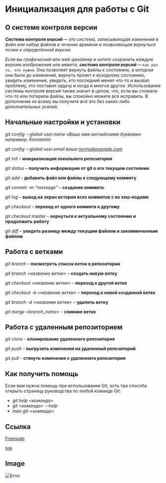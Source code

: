 # Инициализация для работы с Git

## О системе контроля версии

**Система контроля версий** — *это система, записывающая изменения в файл или набор файлов в течение времени и позволяющая вернуться позже к определённой версии.*

*Если вы графический или web-дизайнер и хотите сохранить каждую версию изображения или макета*, ***система контроля версий*** — `как раз то, что нужно`. Она позволяет вернуть файлы к состоянию, в котором они были до изменений, вернуть проект к исходному состоянию, увидеть изменения, увидеть, кто последний менял что-то и вызвал проблему, кто поставил задачу и когда и многое другое. Использование системы контроля версий также значит в целом, что, если вы сломали что-то или потеряли файлы, вы спокойно можете всё исправить. В дополнение ко всему вы получите всё это без каких-либо дополнительных усилий.

## Начальные настройки и установки

*git config --global user.name «Ваше имя английскими буквами»  например: Konstantin*

*git config --global user.email ваша почта@example.com*

*git init* – **инициализация локального репозитория**

*git status* – **получить информацию от git о его текущем состоянии**

*git add* – **добавить файл или файлы к следующему коммиту**

*git commit -m “message”* – **создание коммита**.

*git log* – **вывод на экран истории всех коммитов с их хеш-кодами**

*git checkout* – **переход от одного коммита к другому**

*git checkout* master – **вернуться к актуальному состоянию и продолжить работу**

*git diff* – **увидеть разницу между текущим файлом и закоммиченным файлом**

## Работа с ветками

*git branch* – **посмотреть список веток в репозитории**

*git branch <название ветки>* – **создать новую ветку**

*git checkout <название ветки>* – **переход к другой ветке**

*git checkout -b <название ветки>* – **переход к новой созданной ветке**

*git branch -d <название ветки>* – **удалить ветку**

*git merge <branch_name>* - **слияние веток**

## Работа с удаленным репозиторием ##

*git clone* - **клонирование удаленного репозитория**

*git push* - **выгрузить изменения на удаленный репозиторий**

*git pull* - **стянуть изменения с удвленного репозитория**

## Как получить помощь

Если вам нужна помощь при использовании Git, есть три способа открыть страницу руководства по любой команде Git:

* *git help <команда>*
* *git <команда> --help*
* *man git-<команда>*
## Ссылка

[Freenode](https://freenode.net)

[link](https://git-scm.com/docs/git-remote)

## Image

![Error](im.jpg)